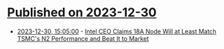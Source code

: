 # [Published on 2023-12-30](index.md)

* [2023-12-30, 15:05:00](https://soylentnews.org/article.pl?sid=23/12/29/2137227&from=rss) - [Intel CEO Claims 18A Node Will at Least Match TSMC's N2 Performance and Beat It to Market](https://soylentnews.org/article.pl?sid=23/12/29/2137227&from=rss)
